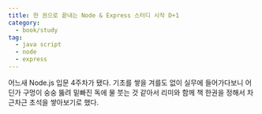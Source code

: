 ```yaml
---
title: 한 권으로 끝내는 Node & Express 스터디 시작 D+1
category: 
  - book/study
tag:
  - java script
  - node
  - express
---
```

어느새 Node.js 입문 4주차가 됐다. 기초를 쌓을 겨를도 없이 실무에 들어가다보니 어딘가 구멍이 숭숭 뚫려 밑빠진 독에 물 붓는 것 같아서
리미와 함께 책 한권을 정해서 차근차근 초석을 쌓아보기로 했다. 
<img src="{{ site.url }}{{ site.baseurl }}/assets/images/filename.jpg" alt="">
